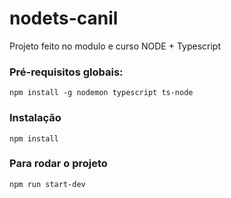 # nodets-canil
Projeto feito no modulo e curso NODE + Typescript

### Pré-requisitos globais:
`npm install -g nodemon typescript ts-node`

### Instalação
`npm install`

### Para rodar o projeto
`npm run start-dev`